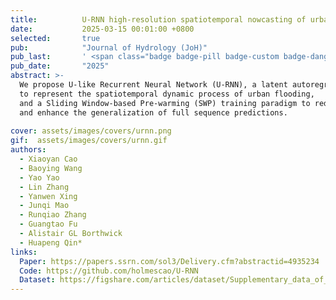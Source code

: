 ```yaml
---
title:          U-RNN high-resolution spatiotemporal nowcasting of urban flooding
date:           2025-03-15 00:01:00 +0800
selected:       true
pub:            "Journal of Hydrology (JoH)"
pub_last:       ' <span class="badge badge-pill badge-custom badge-danger">SCI Q1</span>'
pub_date:       "2025"
abstract: >-
  We propose U-like Recurrent Neural Network (U-RNN), a latent autoregressive architecture,
  to represent the spatiotemporal dynamic process of urban flooding,
  and a Sliding Window-based Pre-warming (SWP) training paradigm to reduce computational demand
  and enhance the generalization of full sequence predictions.
  
cover: assets/images/covers/urnn.png
gif:  assets/images/covers/urnn.gif
authors:
  - Xiaoyan Cao
  - Baoying Wang
  - Yao Yao
  - Lin Zhang
  - Yanwen Xing
  - Junqi Mao
  - Runqiao Zhang
  - Guangtao Fu
  - Alistair GL Borthwick
  - Huapeng Qin*
links:
  Paper: https://papers.ssrn.com/sol3/Delivery.cfm?abstractid=4935234
  Code: https://github.com/holmescao/U-RNN
  Dataset: https://figshare.com/articles/dataset/Supplementary_data_of_U-RNN_high-resolution_spatiotemporal_nowcasting_of_urban_flooding_/28082549?file=51407804
---
```


